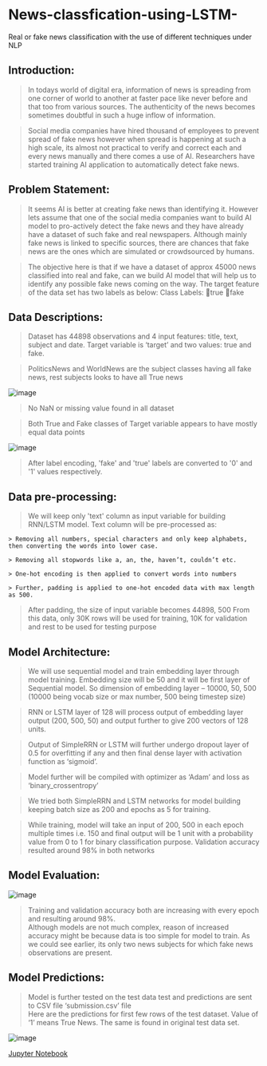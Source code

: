 # News-classfication-using-LSTM-
Real or fake news classification with the use of different techniques under NLP

## Introduction:

> In todays world of digital era, information of news is spreading from one corner of world to another at faster pace like never before and that too from various sources. The authenticity of the news becomes sometimes doubtful in such a huge inflow of information.

> Social media companies have hired thousand of employees to prevent spread of fake news however when spread is happening at such a high scale, its almost not practical to verify and correct each and every news manually and there comes a use of AI. Researchers have started training AI application to automatically detect fake news.

## Problem Statement:

> It seems AI is better at creating fake news than identifying it. However lets assume that one of the social media companies want to build AI model to pro-actively detect the fake news and they have already have a dataset of such fake and real newspapers. Although mainly fake news is linked to specific sources, there are chances that fake news are the ones which are simulated or crowdsourced by humans.

> The objective here is that if we have a dataset of approx 45000 news classified into real and fake, can we build AI model that will help us to identify any possible fake news  coming on the way. The target feature of the data set has two labels as below:
      Class Labels: true fake
      
## Data Descriptions:

> Dataset has 44898 observations and 4 input features: title, text, subject and date. Target variable is ‘target’ and two values: true and fake.

> PoliticsNews and WorldNews are the subject classes having all fake news, rest subjects looks to have all True news

  ![image](https://user-images.githubusercontent.com/49444353/127814560-73e4f932-9ff4-4387-bee0-f2fdc4a7d433.png)
  
> No NaN or missing value found in all dataset 

> Both True and Fake classes of Target variable appears to have mostly equal data points 

![image](https://user-images.githubusercontent.com/49444353/127814717-43754981-39d6-415f-8da2-6aeb477e9eca.png)

> After label encoding, 'fake' and 'true' labels are converted to '0' and '1' values respectively.


## Data pre-processing:

> We will keep only 'text' column as input variable for building RNN/LSTM model. 
> Text column will be pre-processed as:

    > Removing all numbers, special characters and only keep alphabets, then converting the words into lower case.  
  	
    > Removing all stopwords like a, an, the, haven’t, couldn’t etc.  
  	
    > One-hot encoding is then applied to convert words into numbers  
  	
    > Further, padding is applied to one-hot encoded data with max length as 500.  

> After padding, the size of input variable becomes 44898, 500
> From this data, only 30K rows will be used for training, 10K for validation and rest to be used for testing purpose 


## Model Architecture:

> We will use sequential model and train embedding layer through model training. Embedding size will be 50 and it will be first layer of Sequential model. So dimension of embedding layer – 10000, 50, 500 (10000 being vocab size or max number, 500 being timestep size) <br> 

> RNN or LSTM layer of 128 will process output of embedding layer output (200, 500, 50) and output further to give 200 vectors of 128 units. <br> 

> Output of SimpleRRN or LSTM will further undergo dropout layer of 0.5 for overfitting if any and then final dense layer with activation function as ‘sigmoid’.<br>

> Model further will be compiled with optimizer as ‘Adam’ and loss as ‘binary_crossentropy’ <br>

> We tried both SimpleRRN and LSTM networks for model building keeping batch size as 200 and epochs as 5 for training.<br>

> While training, model will take an input of 200, 500 in each epoch multiple times i.e. 150 and final output will be 1 unit with a probability value from 0 to 1 for binary classification purpose. Validation accuracy resulted around 98% in both networks <br>

## Model Evaluation:

![image](https://user-images.githubusercontent.com/49444353/127815605-56a3c2ae-1b23-4710-9394-bbc80e6c7018.png)

> Training and validation accuracy both are increasing with every epoch and resulting around 98%. <br>
> Although models are not much complex, reason of increased accuracy might be because data is too simple for model to train. As we could see earlier, its only two news subjects for which fake news observations are present. 

## Model Predictions:

> Model is further tested on the test data test and predictions are sent to CSV file ‘submission.csv’ file <br> 
> Here are the predictions for first few rows of the test dataset. Value of ‘1’ means True News. The same is found in original test data set. <br>

![image](https://user-images.githubusercontent.com/49444353/127823029-750c619d-db9e-404b-9682-b0868227797a.png)

[Jupyter Notebook](./News_Classification_using_LSTM.ipynb)




  






 




